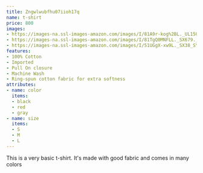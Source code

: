 ```yaml
---
title: Zngwlwubfhu07iioh17q
name: t-shirt
price: 800
images:
- https://images-na.ssl-images-amazon.com/images/I/81A9r-kog%2BL._UL1500_.jpg
- https://images-na.ssl-images-amazon.com/images/I/81TgQ0MNFLL._SX679._SX._UX._SY._UY_.jpg
- https://images-na.ssl-images-amazon.com/images/I/51UGgX-xw9L._SX38_SY50_CR,0,0,38,50_.jpg
features:
- 100% Cotton
- Imported
- Pull On closure
- Machine Wash
- Ring-spun cotton fabric for extra softness
attributes:
- name: color
  items:
  - black
  - red
  - gray
- name: size
  items:
  - S
  - M
  - L
---
```


This is a very basic t-shirt. It's made with good fabric and comes in many colors
